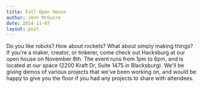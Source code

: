 ```yaml
---
title: Fall Open House
author: Jenn McGuire
date: 2014-11-07
layout: post
---
```

Do you like robots? How about rockets? What about simply making things? If you’re a maker, creator, or tinkerer, come check out Hacksburg at our open house on November 8th. The event runs from 1pm to 6pm, and is located at our space (2200 Kraft Dr, Suite 1475 in Blacksburg). We'll be giving demos of various projects that we've been working on, and would be happy to give you the floor if you had any projects to share with attendees.